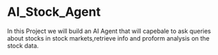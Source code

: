 # AI_Stock_Agent
In this Project we will build an AI Agent that will capebale to ask queries about stocks in stock markets,retrieve info and proform analysis on the stock data.
